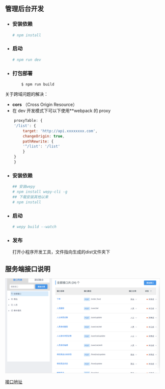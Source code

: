 ## 管理后台开发

- ### 安装依赖
    ```bash
    # npm install
    ```

- ### 启动
    ```bash
    # npm run dev
    ```

- ### 打包部署
    ```
        $ npm run build
    ```

关于跨域问题的解决：
- **cors** （Cross Origin Resource）
- 在 dev 开发模式下可以下使用**webpack 的 proxy
```config.js
    proxyTable: {
    '/list': {
        target: 'http://api.xxxxxxxx.com',
        changeOrigin: true,
        pathRewrite: {
        '^/list': '/list'
        }
    }
    }
```

- ### 安装依赖
    ```bash
    ## 安装wepy
    # npm install wepy-cli -g
    ## 下载安装其他以来
    # npm install 
    ```


- ### 启动
    ```bash
    # wepy build --watch
    ```

- ### 发布
    打开小程序开发工具，文件指向生成的dist文件夹下


## 服务端接口说明
![img](./img/interface.png)

[接口地址](http://yapi.demo.qunar.com/project/16780/interface/api/136761)
